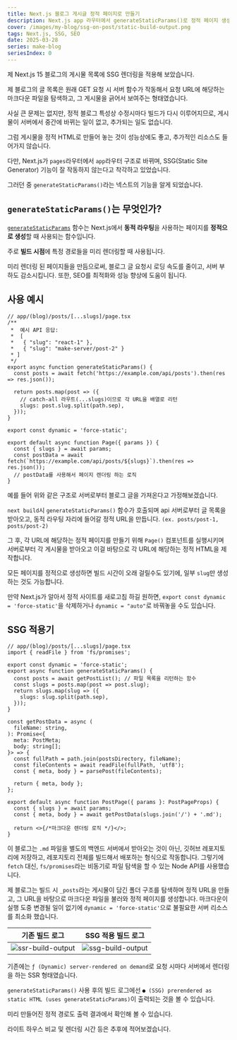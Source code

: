 ```yaml
---
title: Next.js 블로그 게시글 정적 페이지로 만들기
description: Next.js app 라우터에서 generateStaticParams()로 정적 페이지 생성
cover: /images/my-blog/ssg-on-post/static-build-output.png
tags: Next.js, SSG, SEO
date: 2025-03-28
series: make-blog
seriesIndex: 0
---
```


제 Next.js 15 블로그의 게시물 목록에 SSG 렌더링을 적용해 보았습니다.

제 블로그의 글 목록은 원래 GET 요청 시 서버 함수가 작동해서 요청 URL에 해당하는 마크다운 파일을 탐색하고, 그 게시물을 긁어서 보여주는 형태였습니다.

사실 큰 문제는 없지만, 정적 블로그 특성상 수정시마다 빌드가 다시 이루어지므로, 게시물이 서버에서 중간에 바뀌는 일이 없고, 추가되는 일도 없습니다.

그럼 게시물을 정적 HTML로 만들어 놓는 것이 성능상에도 좋고, 추가적인 리소스도 들어가지 않습니다.

다만, Next.js가 `pages`라우터에서 `app`라우터 구조로 바뀌며, SSG(Static Site Generator) 기능이 잘 작동하지 않는다고 착각하고 있었습니다.

그러던 중 `generateStaticParams()`라는 넥스트의 기능을 알게 되었습니다.

## `generateStaticParams()`는 무엇인가?

[`generateStaticParams`](https://nextjs.org/docs/app/api-reference/functions/generate-static-params) 함수는 Next.js에서 **동적 라우팅**을 사용하는 페이지를 **정적으로 생성**할 때 사용되는 함수입니다.

주로 **빌드 시점**에 특정 경로들을 미리 렌더링할 때 사용됩니다.

미리 렌더링 된 페이지들을 만듬으로써, 블로그 글 요청시 로딩 속도를 줄이고, 서버 부하도 감소시킵니다. 또한, SEO를 최적화와 성능 향상에 도움이 됩니다.

## 사용 예시

```tsx
// app/(blog)/posts/[...slugs]/page.tsx
/**
 *  예시 API 응답:
 *  [
 *   { "slug": "react-1" },
 *   { "slug": "make-server/post-2" }
 * ]
 */
export async function generateStaticParams() {
  const posts = await fetch('https://example.com/api/posts').then(res => res.json());

  return posts.map(post => ({
    // catch-all 라우트(...slugs)이므로 각 URL을 배열로 리턴
    slugs: post.slug.split(path.sep),
  }));
}

export const dynamic = 'force-static';

export default async function Page({ params }) {
  const { slugs } = await params;
  const postData = await fetch(`https://example.com/api/posts/${slugs}`).then(res => res.json());
  // postData를 사용해서 페이지 렌더링 하는 로직
}
```

예를 들어 위와 같은 구조로 서버로부터 블로그 글을 가져온다고 가정해보겠습니다.

`next build`시 `generateStaticParams()` 함수가 호출되며 api 서버로부터 글 목록을 받아오고, 동적 라우팅 자리에 들어갈 정적 URL을 만듭니다.
`(ex. posts/post-1, posts/post-2)`

그 후, 각 URL에 해당하는 정적 페이지를 만들기 위해 `Page()` 컴포넌트를 실행시키며 서버로부터 각 게시물을 받아오고 이걸 바탕으로 각 URL에 해당하는 정적 HTML을 제작합니다.

모든 페이지를 정적으로 생성하면 빌드 시간이 오래 걸릴수도 있기에, 일부 `slug`만 생성하는 것도 가능합니다.

만약 Next.js가 알아서 정적 사이트를 새로고침 하길 원하면, `export const dynamic = 'force-static'`을 삭제하거나 `dynamic = "auto"`로 바꿔놓을 수도 있습니다.

## SSG 적용기

```tsx
// app/(blog)/posts/[...slugs]/page.tsx
import { readFile } from 'fs/promises';

export const dynamic = 'force-static';
export async function generateStaticParams() {
  const posts = await getPostList(); // 파일 목록을 리턴하는 함수
  const slugs = posts.map(post => post.slug);
  return slugs.map(slug => ({
    slugs: slug.split(path.sep),
  }));
}

const getPostData = async (
  fileName: string,
): Promise<{
  meta: PostMeta;
  body: string[];
}> => {
  const fullPath = path.join(postsDirectory, fileName);
  const fileContents = await readFile(fullPath, 'utf8');
  const { meta, body } = parsePost(fileContents);

  return { meta, body };
};

export default async function PostPage({ params }: PostPageProps) {
  const { slugs } = await params;
  const { meta, body } = await getPostData(slugs.join('/') + '.md');

  return <>{/*마크다운 렌더링 로직 */}</>;
}
```

이 블로그는 `.md` 파일을 별도의 백엔드 서버에서 받아오는 것이 아닌, 깃허브 레포지토리에 저장하고, 레포지토리 전체를 빌드해서 배포하는 형식으로 작동합니다. 그렇기에 `fetch` 대신, `fs/promises`라는 비동기로 파일 탐색을 할 수 있는 Node API를 사용했습니다.

제 블로그는 빌드 시 `_posts`라는 게시물이 담긴 폴더 구조를 탐색하며 정적 URL을 만들고, 그 URL을 바탕으로 마크다운 파일을 불러와 정적 페이지를 생성합니다. 마크다운이 실행 도중 변경될 일이 없기에 `dynamic = 'force-static'`으로 불필요한 서버 리소스를 최소화 했습니다.

|                            기존 빌드 로그                             |                            SSG 적용 빌드 로그                            |
| :-------------------------------------------------------------------: | :----------------------------------------------------------------------: |
| ![ssr-build-output](/images/my-blog/ssg-on-post/ssr-build-output.png) | ![ssg-build-output](/images/my-blog/ssg-on-post/static-build-output.png) |

기존에는 `ƒ (Dynamic) server-rendered on demand`로 요청 시마다 서버에서 렌더링을 하는 SSR 형태였습니다.

`generateStaticParams()` 사용 후의 빌드 로그에선 `● (SSG) prerendered as static HTML (uses generateStaticParams)`이 출력되는 것을 볼 수 있습니다.

미리 만들어진 정적 경로도 출력 결과에서 확인해 볼 수 있습니다.

라이트 하우스 비교 및 렌더링 시간 등은 추후에 적어보겠습니다.
